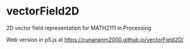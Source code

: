 # vectorField2D
2D vector field representation for MATH2111 in Processing

Web version in p5.js at https://cunananm2000.github.io/vectorField2D/
